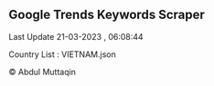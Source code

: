 

## Google Trends Keywords Scraper 
 
Last Update 21-03-2023 , 06:08:44

Country List :
VIETNAM.json



© Abdul Muttaqin 
